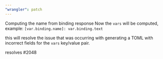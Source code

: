```yaml
---
"wrangler": patch
---
```


Computing the name from binding response
Now the `vars` will be computed, example:
`[var.binding.name]: var.binding.text`

this will resolve the issue that was occurring with
generating a TOML with incorrect fields for the `vars` key/value pair.

resolves #2048
